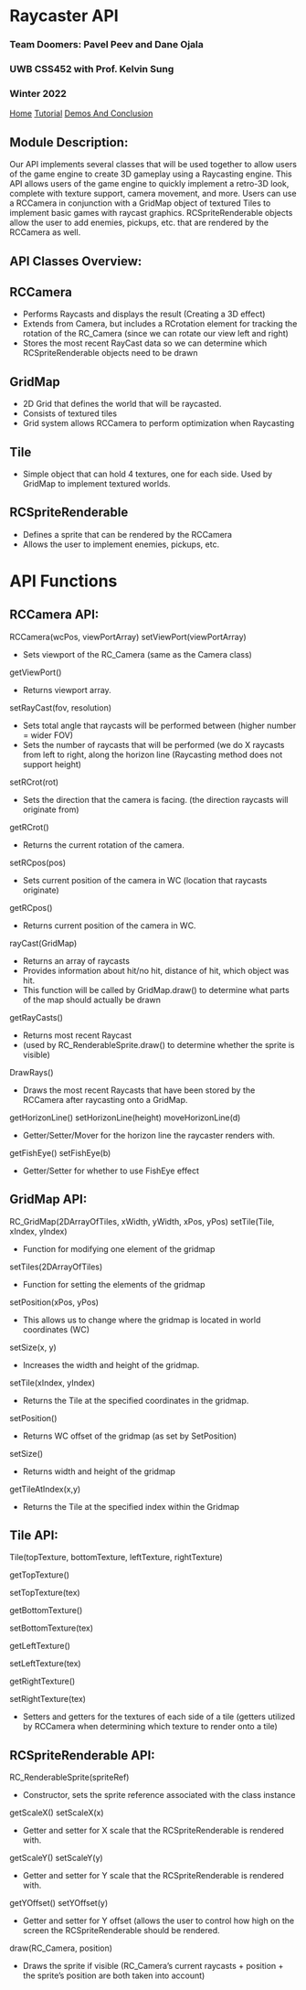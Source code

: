 # Raycaster API
### Team Doomers: Pavel Peev and Dane Ojala
### UWB CSS452 with Prof. Kelvin Sung
### Winter 2022

[Home](https://daneoj.github.io/Doomers_RayCast_API/)  [Tutorial](https://daneoj.github.io/Doomers_RayCast_API/Tutorial)  [Demos And Conclusion](https://daneoj.github.io/Doomers_RayCast_API/DemosAndConclusion)

## Module Description:
Our API implements several classes that will be used together to allow users of the game engine to create 3D gameplay using a Raycasting engine.
This API allows users of the game engine to quickly implement a retro-3D look, complete with texture support, camera movement, and more.
Users can use a RCCamera in conjunction with a GridMap object of textured Tiles to implement basic games with raycast graphics. RCSpriteRenderable objects allow the user to add enemies, pickups, etc. that are rendered by the RCCamera as well.

## API Classes Overview:

## RCCamera
- Performs Raycasts and displays the result (Creating a 3D effect)
- Extends from Camera, but includes a RCrotation element for tracking the rotation of the RC_Camera (since we can rotate our view left and right)
- Stores the most recent RayCast data so we can determine which RCSpriteRenderable objects need to be drawn
## GridMap
- 2D Grid that defines the world that will be raycasted.
- Consists of textured tiles
- Grid system allows RCCamera to perform optimization when Raycasting
## Tile
- Simple object that can hold 4 textures, one for each side. Used by GridMap to implement textured worlds.
## RCSpriteRenderable
- Defines a sprite that can be rendered by the RCCamera
- Allows the user to implement enemies, pickups, etc.

# API Functions

## RCCamera API:
RCCamera(wcPos, viewPortArray)
setViewPort(viewPortArray)
- Sets viewport of the RC_Camera (same as the Camera class)

getViewPort()
- Returns viewport array.

setRayCast(fov, resolution)
- Sets total angle that raycasts will be performed between (higher number = wider FOV)
- Sets the number of raycasts that will be performed (we do X raycasts from left to right, along the horizon line (Raycasting method does not support height)

setRCrot(rot)
- Sets the direction that the camera is facing. (the direction raycasts will originate from)

getRCrot()
- Returns the current rotation of the camera.

setRCpos(pos)
- Sets current position of the camera in WC (location that raycasts originate)

getRCpos()
- Returns current position of the camera in WC.

rayCast(GridMap)
- Returns an array of raycasts
- Provides information about hit/no hit, distance of hit, which object was hit.
- This function will be called by GridMap.draw() to determine what parts of the map should actually be drawn

getRayCasts()
- Returns most recent Raycast
- (used by RC_RenderableSprite.draw() to determine whether the sprite is visible)

DrawRays()
- Draws the most recent Raycasts that have been stored by the RCCamera after raycasting onto a GridMap.

getHorizonLine()
setHorizonLine(height)
moveHorizonLine(d)
- Getter/Setter/Mover for the horizon line the raycaster renders with.

getFishEye()
setFishEye(b)
- Getter/Setter for whether to use FishEye effect


## GridMap API:

RC_GridMap(2DArrayOfTiles, xWidth, yWidth, xPos, yPos)
setTile(Tile, xIndex, yIndex)
- Function for modifying one element of the gridmap

setTiles(2DArrayOfTiles)
- Function for setting the elements of the gridmap

setPosition(xPos, yPos)
- This allows us to change where the gridmap is located in world coordinates (WC)

setSize(x, y)
- Increases the width and height of the gridmap.

setTile(xIndex, yIndex)
- Returns the Tile at the specified coordinates in the gridmap.

setPosition()
- Returns WC offset of the gridmap (as set by SetPosition)

setSize()
- Returns width and height of the gridmap

getTileAtIndex(x,y)
- Returns the Tile at the specified index within the Gridmap


## Tile API:

Tile(topTexture, bottomTexture, leftTexture, rightTexture)

getTopTexture()

setTopTexture(tex)

getBottomTexture()

setBottomTexture(tex)

getLeftTexture()

setLeftTexture(tex)

getRightTexture()

setRightTexture(tex)
- Setters and getters for the textures of each side of a tile (getters utilized by RCCamera when determining which texture to render onto a tile)


## RCSpriteRenderable API:

RC_RenderableSprite(spriteRef)
- Constructor, sets the sprite reference associated with the class instance

getScaleX()
setScaleX(x)
- Getter and setter for X scale that the RCSpriteRenderable is rendered with.

getScaleY()
setScaleY(y)
- Getter and setter for Y scale that the RCSpriteRenderable is rendered with.

getYOffset()
setYOffset(y)
- Getter and setter for Y offset (allows the user to control how high on the screen the RCSpriteRenderable should be rendered.

draw(RC_Camera, position)
- Draws the sprite if visible (RC_Camera’s current raycasts + position + the sprite’s position are both taken into account)

